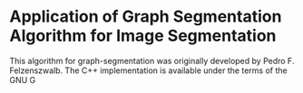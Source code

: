 # Application of Graph Segmentation Algorithm for Image Segmentation

This algorithm for graph-segmentation was originally developed by Pedro F. Felzenszwalb. The C++ implementation is available under the terms of the GNU G